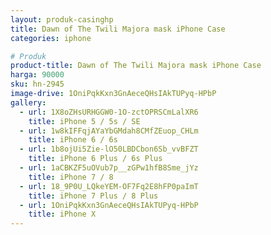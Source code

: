 ```yaml
---
layout: produk-casinghp
title: Dawn of The Twili Majora mask iPhone Case
categories: iphone

# Produk
product-title: Dawn of The Twili Majora mask iPhone Case
harga: 90000
sku: hn-2945
image-drive: 1OniPqkKxn3GnAeceQHsIAkTUPyq-HPbP
gallery:
  - url: 1X8oZHsURHGGW0-1O-zctOPRSCmLalXR6
    title: iPhone 5 / 5s / SE
  - url: 1w8kIFFqjAYaYbGMdah8CMfZEuop_CHLm
    title: iPhone 6 / 6s
  - url: 1b8ojUi5Zie-lO50LBDCbon6Sb_vvBFZT
    title: iPhone 6 Plus / 6s Plus
  - url: 1aCBKZF5uOVub7p__zGPw1hfB8Sme_jYz
    title: iPhone 7 / 8
  - url: 18_9P0U_LQkeYEM-OF7Fq2E8hFP0paImT
    title: iPhone 7 Plus / 8 Plus
  - url: 1OniPqkKxn3GnAeceQHsIAkTUPyq-HPbP
    title: iPhone X
---
```

